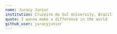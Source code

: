 ```yaml
---
name: Juracy Junior
institution: Cruzeiro do Sul University, Brazil
quote: I wanna make a difference in the world
github_user: juracyjunior
---
```

